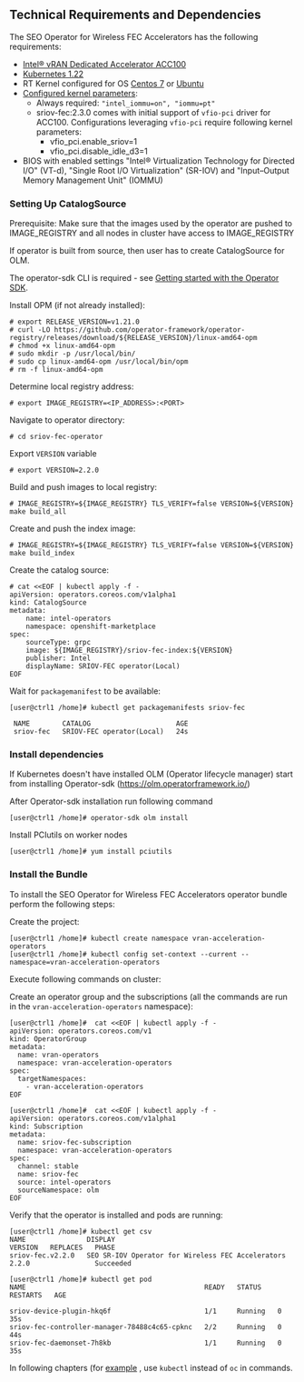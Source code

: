 ## Technical Requirements and Dependencies

The SEO Operator for Wireless FEC Accelerators has the following requirements:

- [Intel® vRAN Dedicated Accelerator ACC100](https://builders.intel.com/docs/networkbuilders/intel-vran-dedicated-accelerator-acc100-product-brief.pdf)
- [Kubernetes 1.22](https://kubernetes.io/blog/2021/08/04/kubernetes-1-22-release-announcement/)
- RT Kernel configured for OS [Centos 7](https://linuxsoft.cern.ch/cern/centos/7/rt/x86_64/repoview/kernel-rt.html) or [Ubuntu](https://askubuntu.com/questions/1349568/installing-real-time-patch-for-ubuntu-20-04)
- [Configured kernel parameters](https://wiki.ubuntu.com/Kernel/KernelBootParameters#Permanently_Add_a_Kernel_Boot_Parameter): 
  - Always required: `"intel_iommu=on", "iommu=pt"`
  - sriov-fec:2.3.0 comes with initial support of `vfio-pci` driver for ACC100. Configurations leveraging `vfio-pci` require following kernel parameters:
    - vfio_pci.enable_sriov=1
    - vfio_pci.disable_idle_d3=1
- BIOS with enabled settings "Intel® Virtualization Technology for Directed I/O" (VT-d), "Single Root I/O Virtualization" (SR-IOV) and "Input–Output Memory Management Unit" (IOMMU)

### Setting Up CatalogSource
Prerequisite: Make sure that the images used by the operator are pushed to IMAGE_REGISTRY and all nodes in cluster have access to IMAGE_REGISTRY

If operator is built from source, then user has to create CatalogSource for OLM.

The operator-sdk CLI is required - see [Getting started with the Operator SDK](https://docs.openshift.com/container-platform/4.6/operators/operator_sdk/osdk-getting-started.html#osdk-installing-cli_osdk-getting-started).

Install OPM (if not already installed):

```shell
# export RELEASE_VERSION=v1.21.0
# curl -LO https://github.com/operator-framework/operator-registry/releases/download/${RELEASE_VERSION}/linux-amd64-opm
# chmod +x linux-amd64-opm
# sudo mkdir -p /usr/local/bin/
# sudo cp linux-amd64-opm /usr/local/bin/opm
# rm -f linux-amd64-opm
```

Determine local registry address:

```shell
# export IMAGE_REGISTRY=<IP_ADDRESS>:<PORT>
```

Navigate to operator directory:

```shell
# cd sriov-fec-operator
```

Export `VERSION` variable

```shell
# export VERSION=2.2.0
```

Build and push images to local registry:

```shell
# IMAGE_REGISTRY=${IMAGE_REGISTRY} TLS_VERIFY=false VERSION=${VERSION} make build_all
```

Create and push the index image:

```shell
# IMAGE_REGISTRY=${IMAGE_REGISTRY} TLS_VERIFY=false VERSION=${VERSION} make build_index
```

Create the catalog source:

```shell
# cat <<EOF | kubectl apply -f -
apiVersion: operators.coreos.com/v1alpha1
kind: CatalogSource
metadata:
    name: intel-operators
    namespace: openshift-marketplace
spec:
    sourceType: grpc
    image: ${IMAGE_REGISTRY}/sriov-fec-index:${VERSION}
    publisher: Intel
    displayName: SRIOV-FEC operator(Local)
EOF
```

Wait for `packagemanifest` to be available:

```shell
[user@ctrl1 /home]# kubectl get packagemanifests sriov-fec

 NAME        CATALOG                     AGE
 sriov-fec   SRIOV-FEC operator(Local)   24s
```

### Install dependencies

If Kubernetes doesn't have installed OLM (Operator lifecycle manager) start from installing Operator-sdk (https://olm.operatorframework.io/)

After Operator-sdk installation run following command
```shell
[user@ctrl1 /home]# operator-sdk olm install
```
Install PCIutils on worker nodes
```shell
[user@ctrl1 /home]# yum install pciutils
```
### Install the Bundle

To install the SEO Operator for Wireless FEC Accelerators operator bundle perform the following steps:

Create the project:
```shell
[user@ctrl1 /home]# kubectl create namespace vran-acceleration-operators
[user@ctrl1 /home]# kubectl config set-context --current --namespace=vran-acceleration-operators
```
Execute following commands on cluster:

Create an operator group and the subscriptions (all the commands are run in the `vran-acceleration-operators` namespace):

```shell
[user@ctrl1 /home]#  cat <<EOF | kubectl apply -f -
apiVersion: operators.coreos.com/v1
kind: OperatorGroup
metadata:
  name: vran-operators
  namespace: vran-acceleration-operators
spec:
  targetNamespaces:
    - vran-acceleration-operators
EOF
```

```shell
[user@ctrl1 /home]#  cat <<EOF | kubectl apply -f -
apiVersion: operators.coreos.com/v1alpha1
kind: Subscription
metadata:
  name: sriov-fec-subscription
  namespace: vran-acceleration-operators
spec:
  channel: stable
  name: sriov-fec
  source: intel-operators
  sourceNamespace: olm
EOF
```

Verify that the operator is installed and pods are running:

```shell
[user@ctrl1 /home]# kubectl get csv
NAME               DISPLAY                                                        VERSION   REPLACES   PHASE
sriov-fec.v2.2.0   SEO SR-IOV Operator for Wireless FEC Accelerators              2.2.0                Succeeded
```

```shell
[user@ctrl1 /home]# kubectl get pod
NAME                                            READY   STATUS    RESTARTS   AGE                                                                              
                                           
sriov-device-plugin-hkq6f                       1/1     Running   0          35s                                                                              
sriov-fec-controller-manager-78488c4c65-cpknc   2/2     Running   0          44s                                                                              
sriov-fec-daemonset-7h8kb                       1/1     Running   0          35s                                                                              
```

In following chapters (for [example](sriov-fec-sriov-fec-operator.md#uninstalling-previously-installed-operator) , use `kubectl` instead of `oc` in commands.
